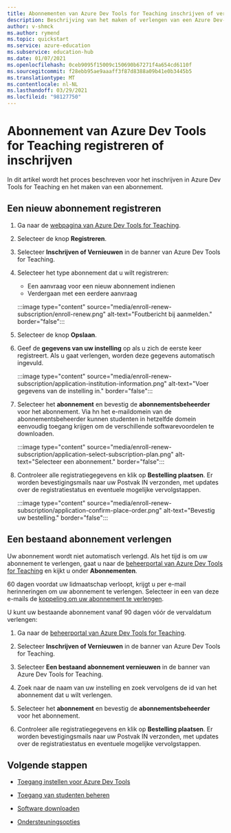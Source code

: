 ```yaml
---
title: Abonnementen van Azure Dev Tools for Teaching inschrijven of verlengen
description: Beschrijving van het maken of verlengen van een Azure Dev-abonnement.
author: v-shmck
ms.author: rymend
ms.topic: quickstart
ms.service: azure-education
ms.subservice: education-hub
ms.date: 01/07/2021
ms.openlocfilehash: 0ceb9095f15009c150690b67271f4a654cd6110f
ms.sourcegitcommit: f28ebb95ae9aaaff3f87d8388a09b41e0b3445b5
ms.translationtype: MT
ms.contentlocale: nl-NL
ms.lasthandoff: 03/29/2021
ms.locfileid: "98127750"
---
```

# <a name="enroll-or-renew-an-azure-dev-tools-for-teaching-subscription"></a>Abonnement van Azure Dev Tools for Teaching registreren of inschrijven

In dit artikel wordt het proces beschreven voor het inschrijven in Azure Dev Tools for Teaching en het maken van een abonnement.

## <a name="enroll-a-new-subscription"></a>Een nieuw abonnement registreren

1. Ga naar de [webpagina van Azure Dev Tools for Teaching](https://azure.microsoft.com/education/institutions/).
1. Selecteer de knop **Registreren**. 
1. Selecteer **Inschrijven of Vernieuwen** in de banner van Azure Dev Tools for Teaching.
1. Selecteer het type abonnement dat u wilt registreren:
    - Een aanvraag voor een nieuw abonnement indienen
    - Verdergaan met een eerdere aanvraag
 
    :::image type="content" source="media/enroll-renew-subscription/enroll-renew.png" alt-text="Foutbericht bij aanmelden." border="false":::

1. Selecteer de knop **Opslaan**.

1. Geef de **gegevens van uw instelling** op als u zich de eerste keer registreert. Als u gaat verlengen, worden deze gegevens automatisch ingevuld.

    :::image type="content" source="media/enroll-renew-subscription/application-institution-information.png" alt-text="Voer gegevens van de instelling in." border="false":::

1. Selecteer het **abonnement** en bevestig de **abonnementsbeheerder** voor het abonnement. Via hn het e-maildomein van de abonnementsbeheerder kunnen studenten in hetzelfde domein eenvoudig toegang krijgen om de verschillende softwarevoordelen te downloaden.

    :::image type="content" source="media/enroll-renew-subscription/application-select-subscription-plan.png" alt-text="Selecteer een abonnement." border="false":::
    
1. Controleer alle registratiegegevens en klik op **Bestelling plaatsen**. Er worden bevestigingsmails naar uw Postvak IN verzonden, met updates over de registratiestatus en eventuele mogelijke vervolgstappen.

    :::image type="content" source="media/enroll-renew-subscription/application-confirm-place-order.png" alt-text="Bevestig uw bestelling." border="false":::

## <a name="renew-an-existing-subscription"></a>Een bestaand abonnement verlengen

Uw abonnement wordt niet automatisch verlengd. Als het tijd is om uw abonnement te verlengen, gaat u naar de [beheerportal van Azure Dev Tools for Teaching](https://portal.azureforeducation.microsoft.com/) en kijkt u onder **Abonnementen**.

60 dagen voordat uw lidmaatschap verloopt, krijgt u per e-mail herinneringen om uw abonnement te verlengen. Selecteer in een van deze e-mails de [koppeling om uw abonnement te verlengen](https://portal.azureforeducation.microsoft.com/).

U kunt uw bestaande abonnement vanaf 90 dagen vóór de vervaldatum verlengen:

1. Ga naar de [beheerportal van Azure Dev Tools for Teaching](https://portal.azureforeducation.microsoft.com/).

1. Selecteer **Inschrijven of Vernieuwen** in de banner van Azure Dev Tools for Teaching.

1. Selecteer **Een bestaand abonnement vernieuwen** in de banner van Azure Dev Tools for Teaching.

1. Zoek naar de naam van uw instelling en zoek vervolgens de id van het abonnement dat u wilt verlengen.

1. Selecteer het **abonnement** en bevestig de **abonnementsbeheerder** voor het abonnement.

1. Controleer alle registratiegegevens en klik op **Bestelling plaatsen**. Er worden bevestigingsmails naar uw Postvak IN verzonden, met updates over de registratiestatus en eventuele mogelijke vervolgstappen.


## <a name="next-steps"></a>Volgende stappen   

- [Toegang instellen voor Azure Dev Tools](set-up-access.md)

- [Toegang van studenten beheren](manage-students.md)

- [Software downloaden](download-software.md)

- [Ondersteuningsopties](program-support.md)
